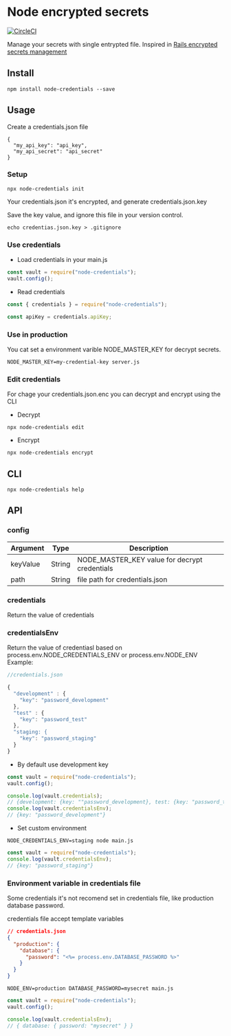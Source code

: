 # Node encrypted secrets

[![CircleCI](https://circleci.com/gh/MiguelSavignano/node-credentials.svg?style=svg)](https://circleci.com/gh/MiguelSavignano/node-credentials)

Manage your secrets with single entrypted file.
Inspired in [Rails encrypted secrets management](https://rubyinrails.com/2018/02/24/rails-5-1-encrypted-secrets-management-feature/)

## Install

```
npm install node-credentials --save
```

## Usage

Create a credentials.json file

```
{
  "my_api_key": "api_key",
  "my_api_secret": "api_secret"
}
```

### Setup

```
npx node-credentials init
```

Your credentials.json it's encrypted, and generate credentials.json.key

Save the key value, and ignore this file in your version control.

```
echo credentias.json.key > .gitignore
```

### Use credentials

- Load credentials in your main.js

```js
const vault = require("node-credentials");
vault.config();
```

- Read credentials

```js
const { credentials } = require("node-credentials");

const apiKey = credentials.apiKey;
```

### Use in production

You cat set a environment varible NODE_MASTER_KEY for decrypt secrets.

```
NODE_MASTER_KEY=my-credential-key server.js
```

### Edit credentials

For chage your credentials.json.enc you can decrypt and encrypt using the CLI

- Decrypt

```
npx node-credentials edit
```

- Encrypt

```
npx node-credentials encrypt
```

## CLI

```
npx node-credentials help
```

## API

### config

| Argument | Type   | Description                                   |
| -------- | ------ | --------------------------------------------- |
| keyValue | String | NODE_MASTER_KEY value for decrypt credentials |
| path     | String | file path for credentials.json                |

### credentials

Return the value of credentials

### credentialsEnv

Return the value of credentiasl based on process.env.NODE_CREDENTIALS_ENV or process.env.NODE_ENV
Example:

```js
//credentials.json

{
  "development" : {
    "key": "password_development"
  },
  "test" : {
    "key": "password_test"
  },
  "staging: {
    "key": "password_staging"
  }
}
```

- By default use development key

```js
const vault = require("node-credentials");
vault.config();

console.log(vault.credentials);
// {development: {key: ""password_development}, test: {key: "password_test"}}
console.log(vault.credentialsEnv);
// {key: "password_development"}
```

- Set custom environment

```
NODE_CREDENTIALS_ENV=staging node main.js
```

```js
const vault = require("node-credentials");
console.log(vault.credentialsEnv);
// {key: "password_staging"}
```

### Environment variable in credentials file

Some credentials it's not recomend set in credentials file, like production database password.

credentials file accept template variables

```json
// credentials.json
{
  "production": {
    "database": {
      "password": "<%= process.env.DATABASE_PASSWORD %>"
    }
  }
}
```

```
NODE_ENV=production DATABASE_PASSWORD=mysecret main.js
```

```js
const vault = require("node-credentials");
vault.config();

console.log(vault.credentialsEnv);
// { database: { password: "mysecret" } }
```
